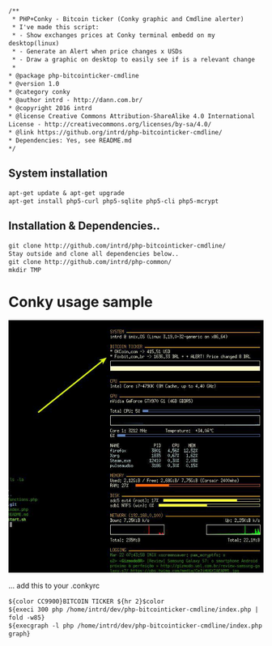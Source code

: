 ```
/**
 * PHP+Conky - Bitcoin ticker (Conky graphic and Cmdline alerter)
 * I've made this script:
 * - Show exchanges prices at Conky terminal embedd on my desktop(linux)
 * - Generate an Alert when price changes x USDs
 * - Draw a graphic on desktop to easily see if is a relevant change
 * 
* @package php-bitcointicker-cmdline
* @version 1.0
* @category conky
* @author intrd - http://dann.com.br/
* @copyright 2016 intrd
* @license Creative Commons Attribution-ShareAlike 4.0 International License - http://creativecommons.org/licenses/by-sa/4.0/
* @link https://github.org/intrd/php-bitcointicker-cmdline/
* Dependencies: Yes, see README.md
*/
```

## System installation
```
apt-get update & apt-get upgrade
apt-get install php5-curl php5-sqlite php5-cli php5-mcrypt
```

## Installation & Dependencies.. 
```
git clone http://github.com/intrd/php-bitcointicker-cmdline/
Stay outside and clone all dependencies below..
git clone http://github.com/intrd/php-common/
mkdir TMP
```

# Conky usage sample
![shot1](/shots/1.jpg?raw=true "conky bitcoin script 1")

... add this to your .conkyrc
```
${color CC9900}BITCOIN TICKER ${hr 2}$color
${execi 300 php /home/intrd/dev/php-bitcointicker-cmdline/index.php | fold -w85}
${execgraph -l php /home/intrd/dev/php-bitcointicker-cmdline/index.php graph}
```
